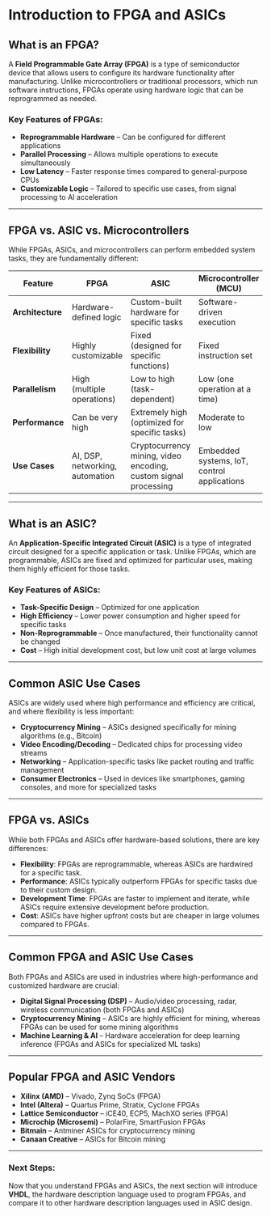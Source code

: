 # Introduction to FPGA and ASICs

## What is an FPGA?

A **Field Programmable Gate Array (FPGA)** is a type of semiconductor device that allows users to configure its hardware functionality after manufacturing. Unlike microcontrollers or traditional processors, which run software instructions, FPGAs operate using hardware logic that can be reprogrammed as needed.

### Key Features of FPGAs:

- **Reprogrammable Hardware** – Can be configured for different applications
- **Parallel Processing** – Allows multiple operations to execute simultaneously
- **Low Latency** – Faster response times compared to general-purpose CPUs
- **Customizable Logic** – Tailored to specific use cases, from signal processing to AI acceleration

---

## FPGA vs. ASIC vs. Microcontrollers

While FPGAs, ASICs, and microcontrollers can perform embedded system tasks, they are fundamentally different:

|Feature|FPGA|ASIC|Microcontroller (MCU)|
|---|---|---|---|
|**Architecture**|Hardware-defined logic|Custom-built hardware for specific tasks|Software-driven execution|
|**Flexibility**|Highly customizable|Fixed (designed for specific functions)|Fixed instruction set|
|**Parallelism**|High (multiple operations)|Low to high (task-dependent)|Low (one operation at a time)|
|**Performance**|Can be very high|Extremely high (optimized for specific tasks)|Moderate to low|
|**Use Cases**|AI, DSP, networking, automation|Cryptocurrency mining, video encoding, custom signal processing|Embedded systems, IoT, control applications|

---

## What is an ASIC?

An **Application-Specific Integrated Circuit (ASIC)** is a type of integrated circuit designed for a specific application or task. Unlike FPGAs, which are programmable, ASICs are fixed and optimized for particular uses, making them highly efficient for those tasks.

### Key Features of ASICs:

- **Task-Specific Design** – Optimized for one application
- **High Efficiency** – Lower power consumption and higher speed for specific tasks
- **Non-Reprogrammable** – Once manufactured, their functionality cannot be changed
- **Cost** – High initial development cost, but low unit cost at large volumes

---

## Common ASIC Use Cases

ASICs are widely used where high performance and efficiency are critical, and where flexibility is less important:
- **Cryptocurrency Mining** – ASICs designed specifically for mining algorithms (e.g., Bitcoin)
- **Video Encoding/Decoding** – Dedicated chips for processing video streams
- **Networking** – Application-specific tasks like packet routing and traffic management
- **Consumer Electronics** – Used in devices like smartphones, gaming consoles, and more for specialized tasks

---

## FPGA vs. ASICs

While both FPGAs and ASICs offer hardware-based solutions, there are key differences:
- **Flexibility**: FPGAs are reprogrammable, whereas ASICs are hardwired for a specific task.
- **Performance**: ASICs typically outperform FPGAs for specific tasks due to their custom design.
- **Development Time**: FPGAs are faster to implement and iterate, while ASICs require extensive development before production.
- **Cost**: ASICs have higher upfront costs but are cheaper in large volumes compared to FPGAs.

---

## Common FPGA and ASIC Use Cases

Both FPGAs and ASICs are used in industries where high-performance and customized hardware are crucial:
- **Digital Signal Processing (DSP)** – Audio/video processing, radar, wireless communication (both FPGAs and ASICs)
- **Cryptocurrency Mining** – ASICs are highly efficient for mining, whereas FPGAs can be used for some mining algorithms
- **Machine Learning & AI** – Hardware acceleration for deep learning inference (FPGAs and ASICs for specialized ML tasks)

---

## Popular FPGA and ASIC Vendors

- **Xilinx (AMD)** – Vivado, Zynq SoCs (FPGA)
- **Intel (Altera)** – Quartus Prime, Stratix, Cyclone FPGAs
- **Lattice Semiconductor** – iCE40, ECP5, MachXO series (FPGA)
- **Microchip (Microsemi)** – PolarFire, SmartFusion FPGAs
- **Bitmain** – Antminer ASICs for cryptocurrency mining
- **Canaan Creative** – ASICs for Bitcoin mining

---

### Next Steps:

Now that you understand FPGAs and ASICs, the next section will introduce **VHDL**, the hardware description language used to program FPGAs, and compare it to other hardware description languages used in ASIC design.
